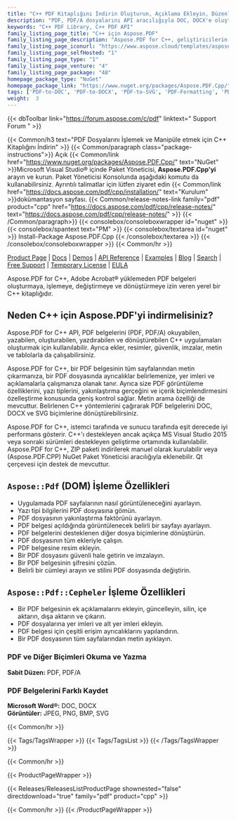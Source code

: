 ```yaml
---
title: "C++ PDF Kitaplığını İndirin Oluşturun, Açıklama Ekleyin, Düzenle | Aspose.PDF"
description: "PDF, PDF/A dosyalarını API aracılığıyla DOC, DOCX'e oluşturmak, düzenlemek, işlemek ve dönüştürmek için PDF C++ DLL Sınıf Kitaplığını indirin. Görüntüleri, güvenliği, imzaları, metni, tabloları destekler."
keywords: "C++ PDF Library, C++ PDF API"
family_listing_page_title: "C++ için Aspose.PDF"
family_listing_page_description: "Aspose.PDF for C++, geliştiricilerin C++ uygulamalarına PDF işleme yetenekleri eklemelerini sağlayan yerel bir C++ kitaplığıdır. Kitaplık, PDF dosyalarının oluşturulması, form işleme, metin ve sayfa işleme, ek açıklamaların yönetimi, ekler, yer imleri, özel yazı tipi işleme ve çok daha fazlasını içeren çok çeşitli belge işleme görevlerini gerçekleştirmeye izin verir."
family_listing_page_iconurl: "https://www.aspose.cloud/templates/aspose/App_Themes/V3/images/pdf/272x272/aspose_pdf-for-cpp.png"
family_listing_page_selfHosted: "1"
family_listing_page_type: "1"
family_listing_page_venture: "4"
family_listing_page_package: "48"
homepage_package_type: "NuGet"
homepage_package_link: "https://www.nuget.org/packages/Aspose.PDF.Cpp/"
tags: ['PDF-to-DOC', 'PDF-to-DOCX', 'PDF-to-SVG', 'PDF-Formatting', 'PDF-Metadata', 'PDF-Attachment', 'PDF-Images', 'PDF-Encryption', 'PDF-Decryption', 'Search-PDF', 'PDF-Table', 'PDF-Annotations', 'PDF-Bookmarks', 'PDF-Security', 'PDF-Signature', 'PDF-Text-Extraction', 'PDF-to-Image', 'PDF-to-PNG', 'PDF-to-JPEG', 'PDF-to-BMP']
weight:  3
---
```


{{< dbToolbar link="https://forum.aspose.com/c/pdf" linktext=" Support Forum " >}}

{{< Common/h3 text="PDF Dosyalarını İşlemek ve Manipüle etmek için C++ Kitaplığını İndirin"  >}}
{{< Common/paragraph class="package-instructions">}}
Açık
{{< Common/link href="https://www.nuget.org/packages/Aspose.PDF.Cpp/" text="NuGet"  >}}Microsoft Visual Studio® içinde Paket Yöneticisi, <b>Aspose.PDF.Cpp'yi</b> arayın ve kurun. Paket Yöneticisi Konsolunda aşağıdaki komutu da kullanabilirsiniz. Ayrıntılı talimatlar için lütfen ziyaret edin
{{< Common/link href="https://docs.aspose.com/pdf/cpp/installation/" text="Kurulum"  >}}dokümantasyon sayfası.
{{< Common/release-notes-link family="pdf" product="cpp" href="https://docs.aspose.com/pdf/cpp/release-notes/" text="https://docs.aspose.com/pdf/cpp/release-notes/"  >}}
{{< /Common/paragraph>}}
{{< consolebox/consoleboxwrapper id="nuget" >}}
       {{< consolebox/spantext text="PM" >}}
       {{< consolebox/textarea id="nuget" >}} Install-Package Aspose.PDF.Cpp {{< /consolebox/textarea >}}
{{< /consolebox/consoleboxwrapper >}}
{{< Common/hr >}}

[Product Page](https://products.aspose.com/pdf/cpp/) | [Docs](https://docs.aspose.com/pdf/cpp/) | [Demos](https://products.aspose.app/pdf/family) | [API Reference](https://reference.aspose.com/pdf/cpp) | [Examples](https://github.com/aspose-pdf/Aspose.Pdf-for-C) | [Blog](https://blog.aspose.com/category/pdf/) | [Search](https://search.aspose.com/) | [Free Support](https://forum.aspose.com/c/pdf) | [Temporary License](https://purchase.aspose.com/temporary-license) | [EULA](https://about.aspose.com/legal/eula/)

Aspose.PDF for C++, Adobe Acrobat® yüklemeden PDF belgeleri oluşturmaya, işlemeye, değiştirmeye ve dönüştürmeye izin veren yerel bir C++ kitaplığıdır.

## Neden C++ için Aspose.PDF'yi indirmelisiniz?

Aspose.PDF for C++ API, PDF belgelerini (PDF, PDF/A) okuyabilen, yazabilen, oluşturabilen, yazdırabilen ve dönüştürebilen C++ uygulamaları oluşturmak için kullanılabilir. Ayrıca ekler, resimler, güvenlik, imzalar, metin ve tablolarla da çalışabilirsiniz.

Aspose.PDF for C++, bir PDF belgesinin tüm sayfalarından metin çıkarmanıza, bir PDF dosyasında ayrıcalıklar belirlemenize, yer imleri ve açıklamalarla çalışmanıza olanak tanır. Ayrıca size PDF görüntüleme özelliklerini, yazı tiplerini, yakınlaştırma gerçeğini ve içerik biçimlendirmesini özelleştirme konusunda geniş kontrol sağlar. Metin arama özelliği de mevcuttur. Belirlenen C++ yöntemlerini çağırarak PDF belgelerini DOC, DOCX ve SVG biçimlerine dönüştürebilirsiniz.

Aspose.PDF for C++, istemci tarafında ve sunucu tarafında eşit derecede iyi performans gösterir. C++'ı destekleyen ancak açıkça MS Visual Studio 2015 veya sonraki sürümleri destekleyen geliştirme ortamında kullanılabilir. Aspose.PDF for C++, ZIP paketi indirilerek manuel olarak kurulabilir veya (Aspose.PDF.CPP) NuGet Paket Yöneticisi aracılığıyla eklenebilir. Qt çerçevesi için destek de mevcuttur.

## `Aspose::Pdf` (DOM) İşleme Özellikleri

- Uygulamada PDF sayfalarının nasıl görüntüleneceğini ayarlayın.
- Yazı tipi bilgilerini PDF dosyasına gömün.
- PDF dosyasının yakınlaştırma faktörünü ayarlayın.
- PDF belgesi açıldığında görüntülenecek belirli bir sayfayı ayarlayın.
- PDF belgelerini desteklenen diğer dosya biçimlerine dönüştürün.
- PDF dosyasının tüm ekleriyle çalışın.
- PDF belgesine resim ekleyin.
- Bir PDF dosyasını güvenli hale getirin ve imzalayın.
- Bir PDF belgesinin şifresini çözün.
- Belirli bir cümleyi arayın ve stilini PDF dosyasında değiştirin.

## `Aspose::Pdf::Cepheler` İşleme Özellikleri

- Bir PDF belgesinin ek açıklamalarını ekleyin, güncelleyin, silin, içe aktarın, dışa aktarın ve çıkarın.
- PDF dosyalarına yer imleri ve alt yer imleri ekleyin.
- PDF belgesi için çeşitli erişim ayrıcalıklarını yapılandırın.
- Bir PDF dosyasının tüm sayfalarından metin ayıklayın.

### PDF ve Diğer Biçimleri Okuma ve Yazma

**Sabit Düzen:** PDF, PDF/A

### PDF Belgelerini Farklı Kaydet

**Microsoft Word®:** DOC, DOCX\
**Görüntüler:** JPEG, PNG, BMP, SVG

{{< Common/hr >}}

{{< Tags/TagsWrapper >}}
 {{< Tags/TagsList >}}
{{< /Tags/TagsWrapper >}}

{{< Common/hr >}}

{{< ProductPageWrapper >}}
<!-- ReleasesListProductPage-->
   {{< Releases/ReleasesListProductPage shownested="false"  directdownload="true" family="pdf" product="cpp" >}}
<!-- /ReleasesListProductPage-->
{{< Common/hr >}}
{{< /ProductPageWrapper >}}

